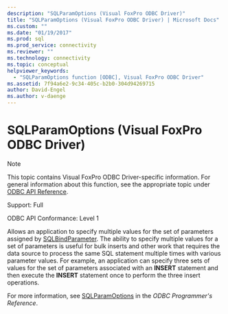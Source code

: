 ```yaml
---
description: "SQLParamOptions (Visual FoxPro ODBC Driver)"
title: "SQLParamOptions (Visual FoxPro ODBC Driver) | Microsoft Docs"
ms.custom: ""
ms.date: "01/19/2017"
ms.prod: sql
ms.prod_service: connectivity
ms.reviewer: ""
ms.technology: connectivity
ms.topic: conceptual
helpviewer_keywords: 
  - "SQLParamOptions function [ODBC], Visual FoxPro ODBC Driver"
ms.assetid: 7f94a6e2-9c34-405c-b2b0-304d94269715
author: David-Engel
ms.author: v-daenge
---
```

# SQLParamOptions (Visual FoxPro ODBC Driver)
> [!NOTE]  
>  This topic contains Visual FoxPro ODBC Driver-specific information. For general information about this function, see the appropriate topic under [ODBC API Reference](../../odbc/reference/syntax/odbc-api-reference.md).  
  
 Support: Full  
  
 ODBC API Conformance: Level 1  
  
 Allows an application to specify multiple values for the set of parameters assigned by [SQLBindParameter](../../odbc/microsoft/sqlbindparameter-visual-foxpro-odbc-driver.md). The ability to specify multiple values for a set of parameters is useful for bulk inserts and other work that requires the data source to process the same SQL statement multiple times with various parameter values. For example, an application can specify three sets of values for the set of parameters associated with an **INSERT** statement and then execute the **INSERT** statement once to perform the three insert operations.  
  
 For more information, see [SQLParamOptions](../../odbc/reference/syntax/sqlparamoptions-function.md) in the *ODBC Programmer's Reference*.
